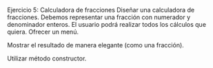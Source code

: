 Ejercicio 5: Calculadora de fracciones
Diseñar una calculadora de fracciones.
Debemos representar una fracción con numerador y denominador enteros.
El usuario podrá realizar todos los cálculos que quiera.
Ofrecer un menú.

Mostrar el resultado de manera elegante  (como una fracción).

Utilizar método constructor.
